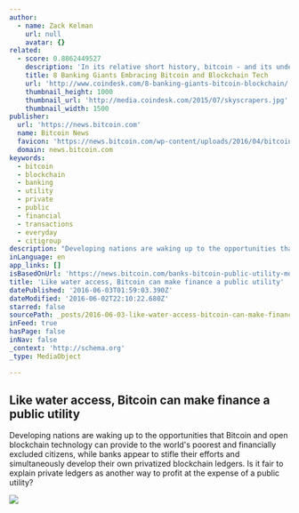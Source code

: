```yaml
---
author:
  - name: Zack Kelman
    url: null
    avatar: {}
related:
  - score: 0.8862449527
    description: 'In its relative short history, bitcoin - and its underlying technology the blockchain - have captivated thinkers around the world, but not everyone was quick to see the potential. Due in part to its initial billing as a threat to the traditional financial ecosystem, these institutions have perhaps understandably responded with sharp critiques and deep skepticism for the technology.'
    title: 8 Banking Giants Embracing Bitcoin and Blockchain Tech
    url: 'http://www.coindesk.com/8-banking-giants-bitcoin-blockchain/'
    thumbnail_height: 1000
    thumbnail_url: 'http://media.coindesk.com/2015/07/skyscrapers.jpg'
    thumbnail_width: 1500
publisher:
  url: 'https://news.bitcoin.com'
  name: Bitcoin News
  favicon: 'https://news.bitcoin.com/wp-content/uploads/2016/04/bitcoin_fav.png'
  domain: news.bitcoin.com
keywords:
  - bitcoin
  - blockchain
  - banking
  - utility
  - private
  - public
  - financial
  - transactions
  - everyday
  - citigroup
description: "Developing nations are waking up to the opportunities that Bitcoin and open blockchain technology can provide to the world's poorest and financially excluded citizens, while banks appear to stifle their efforts and simultaneously develop their own privatized blockchain ledgers. Is it fair to explain private ledgers as another way to profit at the expense of a public utility?"
inLanguage: en
app_links: []
isBasedOnUrl: 'https://news.bitcoin.com/banks-bitcoin-public-utility-money/'
title: 'Like water access, Bitcoin can make finance a public utility'
datePublished: '2016-06-03T01:59:03.390Z'
dateModified: '2016-06-02T22:10:22.680Z'
starred: false
sourcePath: _posts/2016-06-03-like-water-access-bitcoin-can-make-finance-a-public-utility.md
inFeed: true
hasPage: false
inNav: false
_context: 'http://schema.org'
_type: MediaObject

---
```

<article style=""><h1>Like water access, Bitcoin can make finance a public utility</h1><p>Developing nations are waking up to the opportunities that Bitcoin and open blockchain technology can provide to the world's poorest and financially excluded citizens, while banks appear to stifle their efforts and simultaneously develop their own privatized blockchain ledgers. Is it fair to explain private ledgers as another way to profit at the expense of a public utility?</p><img src="https://news.bitcoin.com/wp-content/uploads/2016/05/12096506_1088116834561759_3422519720421601241_n.jpg" /></article>